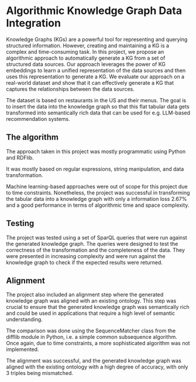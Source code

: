 # Algorithmic Knowledge Graph Data Integration

Knowledge Graphs (KGs) are a powerful tool for representing and querying structured information. However, creating and
maintaining a KG is a complex and time-consuming task. In this project, we propose an algorithmic approach to
automatically
generate a KG from a set of structured data sources. Our approach leverages the power of KG embeddings to learn a
unified representation of the data sources and then uses this representation to generate a KG. We evaluate our approach
on a real-world dataset and show that it can effectively generate a KG that captures the relationships between the data
sources.

The dataset is based on restaurants in the US and their menus. The goal is to insert the data into the knowledge graph
so that this flat tabular data gets transformed into semantically rich data that can be used for e.g. LLM-based
recommendation systems.

## The algorithm

The approach taken in this project was mostly programmatic using Python and RDFlib.

It was mostly based on regular expressions, string manipulation, and data transformation.

Machine learning-based approaches
were out of scope for this project due to time constraints. Nonetheless, the project was successful in transforming the
tabular data into a knowledge graph with only a information loss 2.67% and a good performance in terms of
algorithmic time and space complexity.

## Testing

The project was tested using a set of SparQL queries that were run against the generated knowledge graph. The queries
were designed to test the correctness of the transformation and the completeness of the data.
They were presented in increasing complexity and were run against the knowledge graph to check if the expected results
were returned.

## Alignment

The project also included an alignment step where the generated knowledge graph was aligned with an existing ontology.
This step was crucial to ensure that the generated knowledge graph was semantically rich and could be used in
applications that require a high level of semantic understanding.

The comparison was done using the SequenceMatcher class from the difflib module in Python, i.e. a simple common
subsequence algorithm. Once again, due to time constraints, a more sophisticated algorithm was not implemented.

The alignment was successful, and the generated knowledge graph was aligned with the existing ontology with a high
degree of accuracy, with only 3 triples being mismatched.

